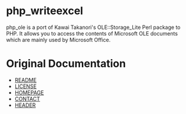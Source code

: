 php_writeexcel
==============

php_ole is a port of Kawai Takanori's OLE::Storage_Lite Perl package to PHP.
It allows you to access the contents of Microsoft OLE documents which are
mainly used by Microsoft Office.

Original Documentation
======================

 * [README](doc/README)
 * [LICENSE](doc/LICENSE)
 * [HOMEPAGE](doc/HOMEPAGE)
 * [CONTACT](doc/CONTACT)
 * [HEADER](doc/HEADER)